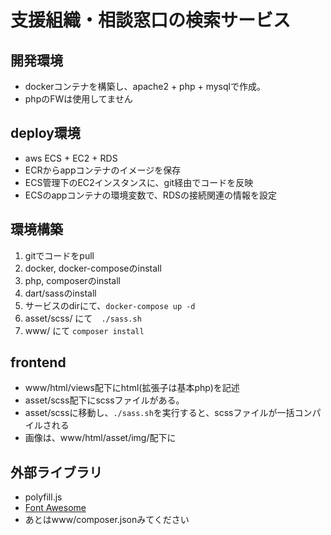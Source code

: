 # 支援組織・相談窓口の検索サービス

## 開発環境
- dockerコンテナを構築し、apache2 + php + mysqlで作成。
- phpのFWは使用してません

## deploy環境
- aws ECS + EC2 + RDS
- ECRからappコンテナのイメージを保存
- ECS管理下のEC2インスタンスに、git経由でコードを反映
- ECSのappコンテナの環境変数で、RDSの接続関連の情報を設定

## 環境構築
1. gitでコードをpull
1. docker, docker-composeのinstall
1. php, composerのinstall
1. dart/sassのinstall
1. サービスのdirにて、```docker-compose up -d```
1. asset/scss/ にて　```./sass.sh```
1. www/ にて ```composer install```




## frontend
- www/html/views配下にhtml(拡張子は基本php)を記述
- asset/scss配下にscssファイルがある。
- asset/scssに移動し、```./sass.sh```を実行すると、scssファイルが一括コンパイルされる
- 画像は、www/html/asset/img/配下に

## 外部ライブラリ
- polyfill.js
- [Font Awesome](https://fontawesome.com/)
- あとはwww/composer.jsonみてください
